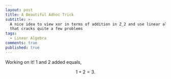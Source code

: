 ```yaml
---
layout: post
title: A Beautiful Adhoc Trick
subtitle: >-
  A nice idea to view xor in terms of addition in Z_2 and use linear algebra
  that cracks quite a few problems
tags:
  - Linear Algebra
comments: true
published: true
---
```


Working on it! $1$ and $2$ added equals,

$$
1 + 2 = 3.
$$
